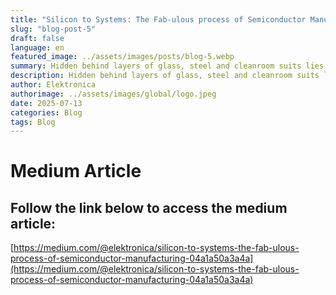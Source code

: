 ```yaml
---
title: "Silicon to Systems: The Fab-ulous process of Semiconductor Manufacturing"
slug: "blog-post-5"
draft: false
language: en
featured_image: ../assets/images/posts/blog-5.webp
summary: Hidden behind layers of glass, steel and cleanroom suits lies one of the most advanced and unforgiving human-made environments on Earth — the semiconductor fabrication facility, or fab. Here, silicon wafers are transformed into the brains of modern electronics- chips that power everything from smartphones to satellites.
description: Hidden behind layers of glass, steel and cleanroom suits lies one of the most advanced and unforgiving human-made environments on Earth — the semiconductor fabrication facility, or fabHere, silicon wafers are transformed into the brains of modern electronics- chips that power everything from smartphones to satellites.
author: Elektronica
authorimage: ../assets/images/global/logo.jpeg
date: 2025-07-13
categories: Blog
tags: Blog
---
```

# Medium Article

## Follow the link below to access the medium article:
[https://medium.com/@elektronica/silicon-to-systems-the-fab-ulous-process-of-semiconductor-manufacturing-04a1a50a3a4a](https://medium.com/@elektronica/silicon-to-systems-the-fab-ulous-process-of-semiconductor-manufacturing-04a1a50a3a4a)